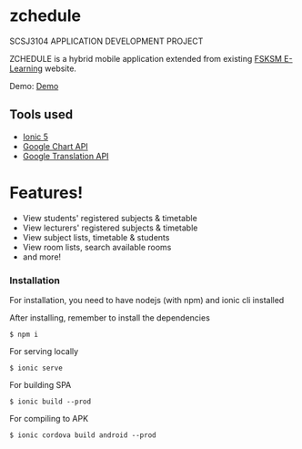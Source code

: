 # zchedule
SCSJ3104 APPLICATION DEVELOPMENT PROJECT

ZCHEDULE is a hybrid mobile application extended from existing [FSKSM E-Learning] website.

Demo: [Demo]
## Tools used 
- [Ionic 5]
- [Google Chart API]
- [Google Translation API]

# Features!

  - View students' registered subjects & timetable
  - View lecturers' registered subjects & timetable
  - View subject lists, timetable & students
  - View room lists, search available rooms
  - and more!

 ### Installation
 For installation, you need to have nodejs (with npm) and ionic cli installed
 
 After installing, remember to install the dependencies
 
 `$ npm i`
 
 For serving locally
 
 `$ ionic serve`
 
 For building SPA
 
 `$ ionic build --prod`
 
 For compiling to APK
 
 `$ ionic cordova build android --prod`
  
  [FSKSM E-Learning]: <http://web1.fsksm.utm.my/~webapps/cgi-bin/webman/applications/fsksmELearning/index.cgi>
  [Ionic 5]: <https://ionicframework.com/docs>
  [Google Chart API]: <https://developers.google.com/chart>
  [Google Translation API]: <https://cloud.google.com/translate/docs>
  [Demo]: <https://zchedule.herokuapp.com/>
